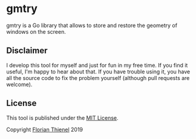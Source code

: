 # gmtry

gmtry is a Go library that allows to store and restore the geometry of windows on the screen.

## Disclaimer
I develop this tool for myself and just for fun in my free time. If you find it useful, I'm happy to hear about that. If you have trouble using it, you have all the source code to fix the problem yourself (although pull requests are welcome).

## License
This tool is published under the [MIT License](https://www.tldrlegal.com/l/mit).

Copyright [Florian Thienel](http://thecodingflow.com/) 2019